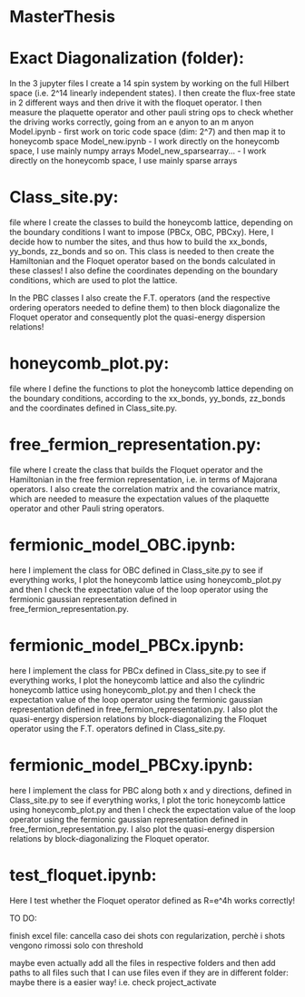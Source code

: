 # MasterThesis

# Exact Diagonalization (folder):
In the 3 jupyter files I create a 14 spin system by working on the full Hilbert space (i.e. 2^14 linearly independent states). I then create the flux-free state in 2 different ways and then drive it with the floquet operator. I then measure the plaquette operator and other pauli string ops to check whether the driving works correctly, going from an e anyon to an m anyon
Model.ipynb - first work on toric code space (dim: 2^7) and then map it to honeycomb space
Model_new.ipynb - I work directly on the honeycomb space, I use mainly numpy arrays
Model_new_sparsearray... - I work directly on the honeycomb space, I use mainly sparse arrays

# Class_site.py:
file where I create the classes to build the honeycomb lattice, depending on the boundary conditions I want to impose (PBCx, OBC, PBCxy). Here, I decide how to number the sites, and thus how to build the xx_bonds, yy_bonds, zz_bonds and so on. This class is needed to then create the Hamiltonian and the Floquet operator based on the bonds calculated in these classes! I also define the coordinates depending on the boundary conditions, which are used to plot the lattice.

In the PBC classes I also create the F.T. operators (and the respective ordering operators needed to define them) to then block diagonalize the Floquet operator and consequently plot the quasi-energy dispersion relations!

# honeycomb_plot.py:
file where I define the functions to plot the honeycomb lattice depending on the boundary conditions, according to the xx_bonds, yy_bonds, zz_bonds and the coordinates defined in Class_site.py. 

# free_fermion_representation.py:
file where I create the class that builds the Floquet operator and the Hamiltonian in the free fermion representation, i.e. in terms of Majorana operators. I also create the correlation matrix and the covariance matrix, which are needed to measure the expectation values of the plaquette operator and other Pauli string operators.

# fermionic_model_OBC.ipynb:
here I implement the class for OBC defined in Class_site.py to see if everything works, I plot the honeycomb lattice using honeycomb_plot.py and then I check the expectation value of the loop operator using the fermionic gaussian representation defined in free_fermion_representation.py. 

# fermionic_model_PBCx.ipynb:
here I implement the class for PBCx defined in Class_site.py to see if everything works, I plot the honeycomb lattice and also the cylindric honeycomb lattice using honeycomb_plot.py and then I check the expectation value of the loop operator using the fermionic gaussian representation defined in free_fermion_representation.py. I also plot the quasi-energy dispersion relations by block-diagonalizing the Floquet operator using the F.T. operators defined in Class_site.py.

# fermionic_model_PBCxy.ipynb:
here I implement the class for PBC along both x and y directions, defined in Class_site.py to see if everything works, I plot the toric honeycomb lattice using honeycomb_plot.py and then I check the expectation value of the loop operator using the fermionic gaussian representation defined in free_fermion_representation.py. I also plot the quasi-energy dispersion relations by block-diagonalizing the Floquet operator.

# test_floquet.ipynb:
Here I test whether the Floquet operator defined as R=e^4h works correctly!


TO DO:

finish excel file: cancella caso dei shots con regularization, perchè i shots vengono rimossi solo con threshold

maybe even actually add all the files in respective folders and then add paths to all files such that I can use files even if they are in different folder: maybe there is a easier way! i.e. check project_activate